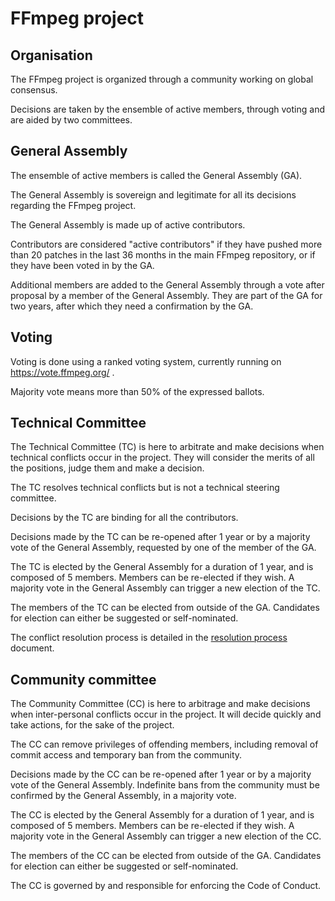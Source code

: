 # FFmpeg project

## Organisation

The FFmpeg project is organized through a community working on global consensus.

Decisions are taken by the ensemble of active members, through voting and
are aided by two committees.

## General Assembly

The ensemble of active members is called the General Assembly (GA).

The General Assembly is sovereign and legitimate for all its decisions
regarding the FFmpeg project.

The General Assembly is made up of active contributors.

Contributors are considered "active contributors" if they have pushed more
than 20 patches in the last 36 months in the main FFmpeg repository, or
if they have been voted in by the GA.

Additional members are added to the General Assembly through a vote after
proposal by a member of the General Assembly.
They are part of the GA for two years, after which they need a confirmation by
the GA.

## Voting

Voting is done using a ranked voting system, currently running on https://vote.ffmpeg.org/ .

Majority vote means more than 50% of the expressed ballots.

## Technical Committee

The Technical Committee (TC) is here to arbitrate and make decisions when
technical conflicts occur in the project.
They will consider the merits of all the positions, judge them and make a
decision.

The TC resolves technical conflicts but is not a technical steering committee.

Decisions by the TC are binding for all the contributors.

Decisions made by the TC can be re-opened after 1 year or by a majority vote
of the General Assembly, requested by one of the member of the GA.

The TC is elected by the General Assembly for a duration of 1 year, and
is composed of 5 members.
Members can be re-elected if they wish. A majority vote in the General Assembly
can trigger a new election of the TC.

The members of the TC can be elected from outside of the GA.
Candidates for election can either be suggested or self-nominated.

The conflict resolution process is detailed in the [resolution process](resolution_process.md) document.

## Community committee

The Community Committee (CC) is here to arbitrage and make decisions when
inter-personal conflicts occur in the project. It will decide quickly and
take actions, for the sake of the project.

The CC can remove privileges of offending members, including removal of
commit access and temporary ban from the community.

Decisions made by the CC can be re-opened after 1 year or by a majority vote
of the General Assembly. Indefinite bans from the community must be confirmed
by the General Assembly, in a majority vote.

The CC is elected by the General Assembly for a duration of 1 year, and is
composed of 5 members.
Members can be re-elected if they wish. A majority vote in the General Assembly
can trigger a new election of the CC.

The members of the CC can be elected from outside of the GA.
Candidates for election can either be suggested or self-nominated.

The CC is governed by and responsible for enforcing the Code of Conduct.
